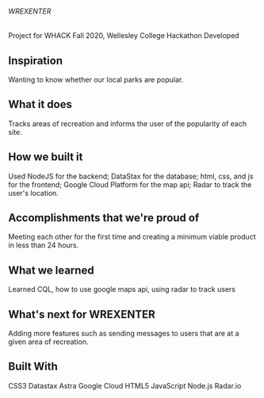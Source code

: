 ###### WREXENTER
Project for WHACK Fall 2020, Wellesley College Hackathon 
Developed 

## Inspiration
Wanting to know whether our local parks are popular.

## What it does
Tracks areas of recreation and informs the user of the popularity of each site.

## How we built it
Used NodeJS for the backend; DataStax for the database; html, css, and js for the frontend; Google Cloud Platform for the map api; Radar to track the user's location.

## Accomplishments that we're proud of
Meeting each other for the first time and creating a minimum viable product in less than 24 hours.

## What we learned
Learned CQL, how to use google maps api, using radar to track users

## What's next for WREXENTER
Adding more features such as sending messages to users that are at a given area of recreation.

## Built With
CSS3
Datastax Astra
Google Cloud
HTML5
JavaScript
Node.js
Radar.io
